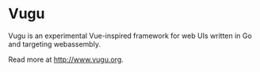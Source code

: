 # Vugu

Vugu is an experimental Vue-inspired framework for web UIs written in Go and targeting webassembly.

Read more at http://www.vugu.org.
